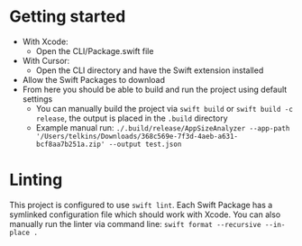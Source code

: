 # Getting started

- With Xcode:
  - Open the CLI/Package.swift file
- With Cursor:
  - Open the CLI directory and have the Swift extension installed
- Allow the Swift Packages to download
- From here you should be able to build and run the project using default settings
  - You can manually build the project via `swift build` or `swift build -c release`, the output is placed in the `.build` directory
  - Example manual run: `./.build/release/AppSizeAnalyzer --app-path '/Users/telkins/Downloads/368c569e-7f3d-4aeb-a631-bcf8aa7b251a.zip' --output test.json`

# Linting

This project is configured to use `swift lint`. Each Swift Package has a symlinked configuration file which should work with Xcode. You can also manually run the linter via command line: `swift format --recursive --in-place .`

